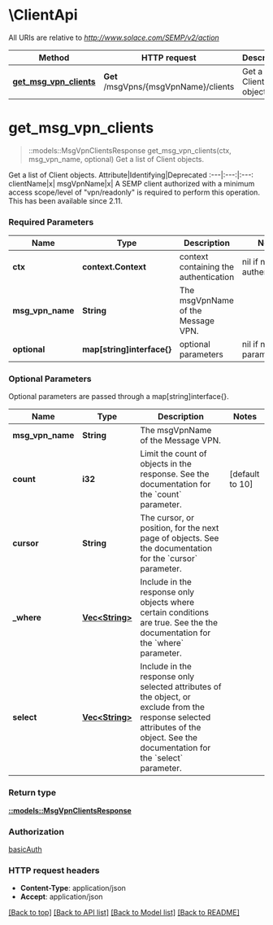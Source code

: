 # \ClientApi

All URIs are relative to *http://www.solace.com/SEMP/v2/action*

Method | HTTP request | Description
------------- | ------------- | -------------
[**get_msg_vpn_clients**](ClientApi.md#get_msg_vpn_clients) | **Get** /msgVpns/{msgVpnName}/clients | Get a list of Client objects.


# **get_msg_vpn_clients**
> ::models::MsgVpnClientsResponse get_msg_vpn_clients(ctx, msg_vpn_name, optional)
Get a list of Client objects.

Get a list of Client objects.   Attribute|Identifying|Deprecated :---|:---:|:---: clientName|x| msgVpnName|x|    A SEMP client authorized with a minimum access scope/level of \"vpn/readonly\" is required to perform this operation.  This has been available since 2.11.

### Required Parameters

Name | Type | Description  | Notes
------------- | ------------- | ------------- | -------------
 **ctx** | **context.Context** | context containing the authentication | nil if no authentication
  **msg_vpn_name** | **String**| The msgVpnName of the Message VPN. | 
 **optional** | **map[string]interface{}** | optional parameters | nil if no parameters

### Optional Parameters
Optional parameters are passed through a map[string]interface{}.

Name | Type | Description  | Notes
------------- | ------------- | ------------- | -------------
 **msg_vpn_name** | **String**| The msgVpnName of the Message VPN. | 
 **count** | **i32**| Limit the count of objects in the response. See the documentation for the &#x60;count&#x60; parameter. | [default to 10]
 **cursor** | **String**| The cursor, or position, for the next page of objects. See the documentation for the &#x60;cursor&#x60; parameter. | 
 **_where** | [**Vec&lt;String&gt;**](String.md)| Include in the response only objects where certain conditions are true. See the the documentation for the &#x60;where&#x60; parameter. | 
 **select** | [**Vec&lt;String&gt;**](String.md)| Include in the response only selected attributes of the object, or exclude from the response selected attributes of the object. See the documentation for the &#x60;select&#x60; parameter. | 

### Return type

[**::models::MsgVpnClientsResponse**](MsgVpnClientsResponse.md)

### Authorization

[basicAuth](../README.md#basicAuth)

### HTTP request headers

 - **Content-Type**: application/json
 - **Accept**: application/json

[[Back to top]](#) [[Back to API list]](../README.md#documentation-for-api-endpoints) [[Back to Model list]](../README.md#documentation-for-models) [[Back to README]](../README.md)


